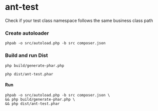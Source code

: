 # ant-test
Check if your test class namespace follows the same business class path

### Create autoloader
``` 
phpab -o src/autoload.php -b src composer.json
```

### Build and run Dist
```
php build/generate-phar.php

php dist/ant-test.phar
```

#### Run
```
phpab -o src/autoload.php -b src composer.json \
&& php build/generate-phar.php \
&& php dist/ant-test.phar
```
